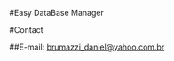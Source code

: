 #Easy DataBase Manager

#Contact

##E-mail: [brumazzi_daniel@yahoo.com.br](mailto:brumazzi_daniel@yahoo.com.br)
